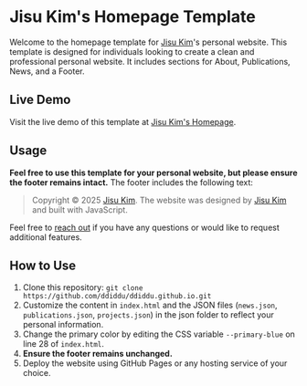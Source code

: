 # Jisu Kim's Homepage Template
Welcome to the homepage template for [Jisu Kim](https://jisulog.kim/)'s personal website. This template is designed for individuals looking to create a clean and professional personal website. It includes sections for About, Publications, News, and a Footer.


## Live Demo
Visit the live demo of this template at [Jisu Kim's Homepage](https://jisulog.kim/).

## Usage
**Feel free to use this template for your personal website, but please ensure the footer remains intact.** 
The footer includes the following text: 
> Copyright © 2025 [Jisu Kim](https://jisulog.kim/). The website was designed by [Jisu Kim](https://jisulog.kim/) and built with JavaScript.

Feel free to [reach out](mailto:jisulog.k@gmail.com) if you have any questions or would like to request additional features.

## How to Use
1. Clone this repository:
   ```git clone https://github.com/ddiddu/ddiddu.github.io.git```
2. Customize the content in `index.html` and the JSON files (`news.json`, `publications.json`, `projects.json`) in the json folder to reflect your personal information.
3. Change the primary color by editing the CSS variable `--primary-blue` on line 28 of `index.html`.
4. **Ensure the footer remains unchanged.**
5. Deploy the website using GitHub Pages or any hosting service of your choice.
